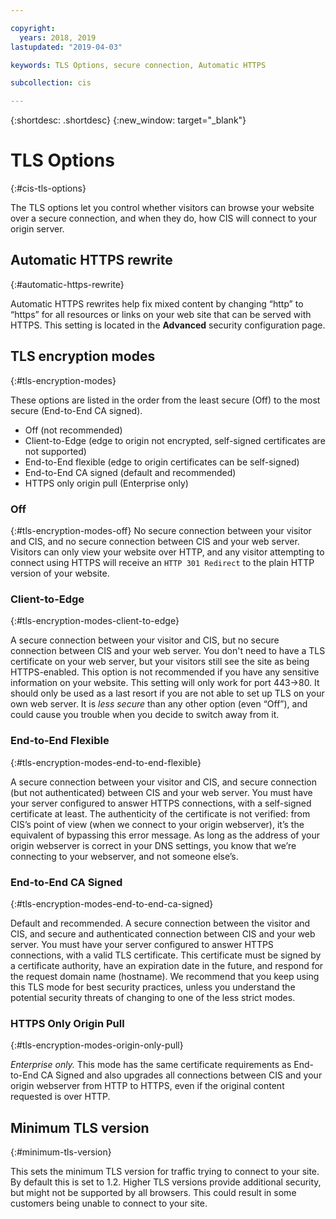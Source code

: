```yaml
---

copyright:
  years: 2018, 2019
lastupdated: "2019-04-03"

keywords: TLS Options, secure connection, Automatic HTTPS

subcollection: cis

---
```


{:shortdesc: .shortdesc}
{:new_window: target="_blank"}

# TLS Options
{:#cis-tls-options}

The TLS options let you control whether visitors can browse your website over a secure connection, and when they do, how CIS will connect to your origin server.

## Automatic HTTPS rewrite
{:#automatic-https-rewrite}

Automatic HTTPS rewrites help fix mixed content by changing “http” to “https” for all resources or links on your web site that can be served with HTTPS. This setting is located in the **Advanced** security configuration page.

## TLS encryption modes
{:#tls-encryption-modes}

These options are listed in the order from the least secure (Off) to the most secure (End-to-End CA signed). 
 * Off (not recommended)
 * Client-to-Edge (edge to origin not encrypted, self-signed certificates are not supported) 
 * End-to-End flexible (edge to origin certificates can be self-signed) 
 * End-to-End CA signed (default and recommended)
 * HTTPS only origin pull (Enterprise only)

### Off 
{:#tls-encryption-modes-off}
No secure connection between your visitor and CIS, and no secure connection between CIS and your web server. Visitors can only view your website over HTTP, and any visitor attempting to connect using HTTPS will receive an `HTTP 301 Redirect` to the plain HTTP version of your website.

### Client-to-Edge
{:#tls-encryption-modes-client-to-edge}

A secure connection between your visitor and CIS, but no secure connection between CIS and your web server. You don't need to have a TLS certificate on your web server, but your visitors still see the site as being HTTPS-enabled. This option is not recommended if you have any sensitive information on your website. This setting will only work for port 443->80. It should only be used as a last resort if you are not able to set up TLS on your own web server. It is _less secure_ than any other option (even “Off”), and could cause you trouble when you decide to switch away from it.

### End-to-End Flexible
{:#tls-encryption-modes-end-to-end-flexible}

A secure connection between your visitor and CIS, and secure connection (but not authenticated) between CIS and your web server. You must have your server configured to answer HTTPS connections, with a self-signed certificate at least. The authenticity of the certificate is not verified: from CIS’s point of view (when we connect to your origin webserver), it’s the equivalent of bypassing this error message. As long as the address of your origin webserver is correct in your DNS settings, you know that we’re connecting to your webserver, and not someone else’s.

### End-to-End CA Signed
{:#tls-encryption-modes-end-to-end-ca-signed}

Default and recommended. A secure connection between the visitor and CIS, and secure and authenticated connection between CIS and your web server. You must have your server configured to answer HTTPS connections, with a valid TLS certificate. This certificate must be signed by a certificate authority, have an expiration date in the future, and respond for the request domain name (hostname). We recommend that you keep using this TLS mode for best security practices, unless you understand the potential security threats of changing to one of the less strict modes.

### HTTPS Only Origin Pull
{:#tls-encryption-modes-origin-only-pull}

*Enterprise only.* This mode has the same certificate requirements as End-to-End CA Signed and also upgrades all connections between CIS and your origin webserver from HTTP to HTTPS, even if the original content requested is over HTTP.

## Minimum TLS version
{:#minimum-tls-version}

This sets the minimum TLS version for traffic trying to connect to your site. By default this is set to 1.2. Higher TLS versions provide additional security, but might not be supported by all browsers. This could result in some customers being unable to connect to your site.
